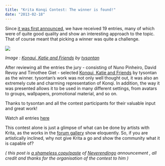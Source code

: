 ```yaml
---
title: "Krita Konqi Contest: The winner is found!"
date: "2013-02-18"
---
```


Since [it was first announced](http://forum.kde.org/viewtopic.php?f=137&t=109205), we have received 19 entries, many of which were of quite good quality and show an interesting approach to the topic. That of course meant that picking a winner was quite a challenge.

![](../images/mascot_20130120_KDE_3_720px.png)

_Image : [Konqui, Katie and Friends](http://forum.kde.org/viewtopic.php?f=254&t=109758#p257664) by [tysontan](http://forum.kde.org/memberlist.php?mode=viewprofile&u=49338)_

After reviewing all the entries the jury - consisting of Nuno Pinheiro, David Revoy and Timothee Giet - selected [Konqui, Katie and Friends](http://forum.kde.org/viewtopic.php?f=254&t=109758) by tysontan as the winner. tysontan’s work was not only well thought out, it was also an extremely cute and charming representation of Konqi. In addition, the way it was presented allows it to be used in many different settings, from avatars to groups, wallpapers, promotional material, and so on.

Thanks to tysontan and all the contest participants for their valuable input and great work!

Watch all entries [here](http://forum.kde.org/viewforum.php?f=254)

This contest alone is just a glimpse of what can be done by artists with Krita, as the works in the [forum gallery](http://forum.kde.org/viewforum.php?f=138) show eloquently. So, if you are artistically inclined, why not give Krita a go and show the community what it is capable of?

_( this post is [a shameless copy/paste](http://forum.kde.org/viewtopic.php?f=137&t=110099) of_ _[Neverendingo](http://forum.kde.org/memberlist.php?mode=viewprofile&u=3) announcement , all credit and thanks for the organisation of the contest to him )_
